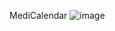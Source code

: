 MediCalendar
![image](https://github.com/Ncamacho2/MediCalendar/assets/41797822/ee12fccb-3b5a-4282-b0d6-df0831ec7a06)
